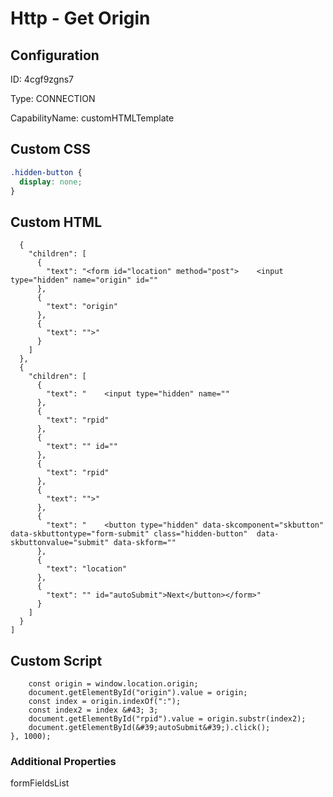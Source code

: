 # Http - Get Origin
## Configuration
ID:  4cgf9zgns7

Type: CONNECTION 

CapabilityName: customHTMLTemplate


## Custom CSS
```css
.hidden-button {
  display: none;
}
```

## Custom HTML
```[
  {
    "children": [
      {
        "text": "<form id="location" method="post">    <input type="hidden" name="origin" id=""
      },
      {
        "text": "origin"
      },
      {
        "text": "">"
      }
    ]
  },
  {
    "children": [
      {
        "text": "    <input type="hidden" name=""
      },
      {
        "text": "rpid"
      },
      {
        "text": "" id=""
      },
      {
        "text": "rpid"
      },
      {
        "text": "">"
      },
      {
        "text": "    <button type="hidden" data-skcomponent="skbutton" data-skbuttontype="form-submit" class="hidden-button"  data-skbuttonvalue="submit" data-skform=""
      },
      {
        "text": "location"
      },
      {
        "text": "" id="autoSubmit">Next</button></form>"
      }
    ]
  }
]
```

## Custom Script
```setTimeout(function() {
    const origin = window.location.origin;
    document.getElementById("origin").value = origin;
    const index = origin.indexOf(":");
    const index2 = index &#43; 3;
    document.getElementById("rpid").value = origin.substr(index2);
    document.getElementById(&#39;autoSubmit&#39;).click();
}, 1000);
```


### Additional Properties
formFieldsList
```
```




